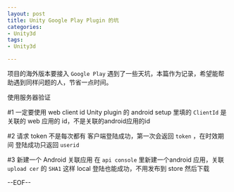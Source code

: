 ```yaml
---
layout: post
title: Unity Google Play Plugin 的坑 
categories:
- Unity3d
tags:
- Unity3d

---
```

项目的海外版本要接入 `Google Play` 遇到了一些天坑，本篇作为记录，希望能帮助遇到同样问题的人，节省一点时间。

使用服务器验证

#1 一定要使用 web client id
Unity plugin 的 android setup 里填的 `ClientId` 是关联的 web 应用的 id，不是关联的android应用的id

#2 请求 token 不是每次都有
客户端登陆成功，第一次会返回 `token` ，在时效期间 登陆成功只返回 `userid`

#3 新建一个 Android 关联应用
在 `api console` 里新建一个android 应用，关联 `upload cer` 的 `SHA1`
这样 local 登陆也能成功，不用发布到 store 然后下载 

--EOF--						